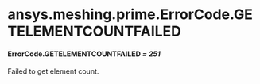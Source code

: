 # ansys.meshing.prime.ErrorCode.GETELEMENTCOUNTFAILED



#### ErrorCode.GETELEMENTCOUNTFAILED *= 251*

Failed to get element count.

<!-- !! processed by numpydoc !! -->
